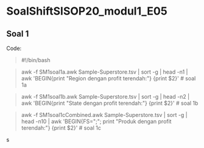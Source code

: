 # SoalShiftSISOP20_modul1_E05
## Soal 1
Code:

> #!/bin/bash

> awk -f SM1soal1a.awk Sample-Superstore.tsv | sort -g | head -n1 | awk 'BEGIN{print "Region dengan profit terendah:"} {print $2}' # soal 1a

>awk -f SM1soal1b.awk Sample-Superstore.tsv | sort -g | head -n2 | awk 'BEGIN{print "State dengan profit terendah:"} {print $2}' # soal 1b

>awk -f SM1soal1cCombined.awk Sample-Superstore.tsv | sort -g | head -n10 | awk 'BEGIN{FS=";"; print "Produk dengan profit terendah:"} {print $2}' # soal 1c

s
